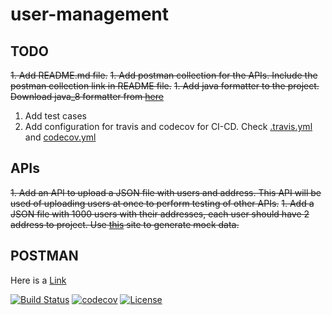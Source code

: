 # user-management

## TODO
~~1. Add README.md file.~~
~~1. Add postman collection for the APIs. Include the postman collection link in README file.~~
~~1. Add java formatter to the project. Download java_8 formatter from [here](https://github.com/Sarvesh-D/configs/tree/master/IDE_Configs/Eclipse)~~
1. Add test cases
1. Add configuration for travis and codecov for CI-CD. Check [.travis.yml](https://github.com/eharshini9/java-practice) and [codecov.yml](https://github.com/eharshini9/java-practice)

## APIs
~~1. Add an API to upload a JSON file with users and address. This API will be used of uploading users at once to perform testing of other APIs.~~
~~1. Add a JSON file with 1000 users with their addresses, each user should have 2 address to project. Use [this](https://www.mockaroo.com/) site to generate mock data.~~

## POSTMAN
Here is a [Link](https://www.getpostman.com/collections/dc586b0e65d95ce607ec)


[![Build Status](https://travis-ci.com/eharshini9/user-management.svg?branch=master)](https://travis-ci.com/eharshini9/user-management)
[![codecov](https://codecov.io/gh/eharshini9/user-management/branch/master/graph/badge.svg)](https://codecov.io/gh/eharshini9/user-management)
[![License](https://img.shields.io/badge/License-Apache%202.0-blue.svg)](https://opensource.org/licenses/Apache-2.0)

